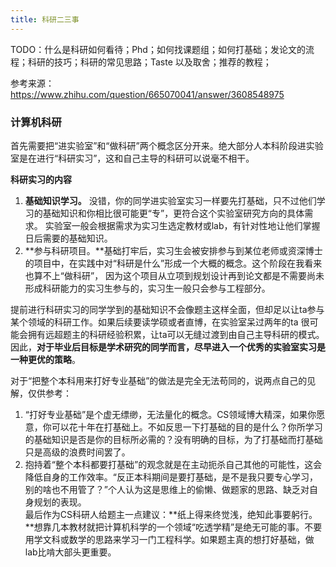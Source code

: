 ```yaml
---
title: 科研二三事
---
```


TODO：什么是科研如何看待；Phd；如何找课题组；如何打基础；发论文的流程；科研的技巧；科研的常见思路；Taste 以及取舍；推荐的教程；

参考来源：https://www.zhihu.com/question/665070041/answer/3608548975
### 计算机科研

首先需要把“进实验室”和“做科研”两个概念区分开来。绝大部分人本科阶段进实验室是在进行“科研实习”，这和自己主导的科研可以说毫不相干。

**科研实习的内容**

1. **基础知识学习。** 没错，你的同学进实验室实习一样要先打基础，只不过他们学习的基础知识和你相比很可能更“专”，更符合这个实验室研究方向的具体需求。
实验室一般会根据需求为实习生选定教材或lab，有针对性地让他们掌握日后需要的基础知识。
2. **参与科研项目。**基础打牢后，实习生会被安排参与到某位老师或资深博士的项目中，在实践中对“科研是什么”形成一个大概的概念。这个阶段在我看来也算不上“做科研”，
因为这个项目从立项到规划设计再到论文都是不需要尚未形成科研能力的实习生参与的，实习生一般只会参与工程部分。<br>

提前进行科研实习的同学学到的基础知识不会像题主这样全面，但却足以让ta参与某个领域的科研工作。如果后续要读学硕或者直博，在实验室呆过两年的ta
很可能会拥有远超题主的科研经验积累，让ta可以无缝过渡到由自己主导科研的模式。因此，**对于毕业后目标是学术研究的同学而言，尽早进入一个优秀的实验室实习是一种更优的策略**。


对于“把整个本科用来打好专业基础”的做法是完全无法苟同的，说两点自己的见解，仅供参考：
1. “打好专业基础”是个虚无缥缈，无法量化的概念。CS领域博大精深，如果你愿意，你可以花十年在打基础上。不如反思一下打基础的目的是什么？你所学习的基础知识是否是你的目标所必需的？没有明确的目标，为了打基础而打基础只是高级的浪费时间罢了。
2. 抱持着“整个本科都要打基础”的观念就是在主动扼杀自己其他的可能性，这会降低自身的工作效率。“反正本科期间是要打基础，是不是我只要专心学习，别的啥也不用管了？”个人认为这是思维上的偷懒、做题家的思路、缺乏对自身规划的表现。<br>
最后作为CS科研人给题主一点建议：**纸上得来终觉浅，绝知此事要躬行。**想靠几本教材就把计算机科学的一个领域“吃透学精”是绝无可能的事。不要用学文科或数学的思路来学习一门工程科学。如果题主真的想打好基础，做lab比啃大部头更重要。




